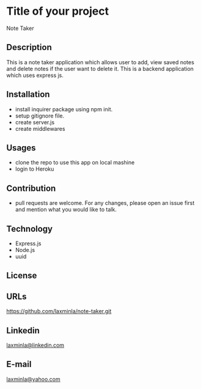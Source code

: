 

# Title of your project
Note Taker


## Description
This is a note taker application which allows user to add, view saved notes and delete notes if the user want to delete it. This is a backend application which uses express js. 

## Installation
- install inquirer package using npm init.
- setup gitignore file.
- create server.js
- create middlewares



## Usages
- clone the repo to use this app on local mashine
- login to Heroku


## Contribution
- pull requests are welcome. For any changes, please open an issue first and mention what you would like to talk.


## Technology
- Express.js
- Node.js
- uuid


## License



## URLs
https://github.com/laxminla/note-taker.git



## Linkedin
laxminla@linkedin.com

## E-mail
laxminla@yahoo.com
